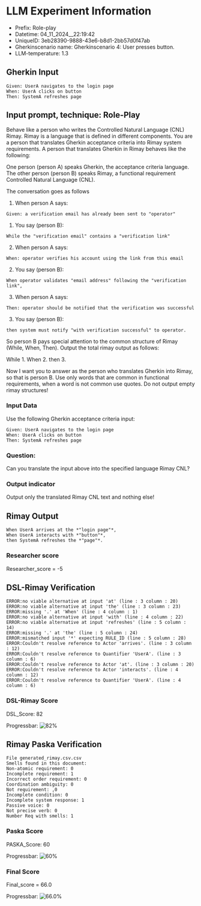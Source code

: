 

# LLM Experiment Information
* Prefix:   Role-play
* Datetime: 04_11_2024__22:19:42
* UniqueID: 3eb28390-9888-43e6-b8d1-2bb57d0f47ab
* Gherkinscenario name: Gherkinscenario 4: User presses button.
* LLM-temperature: 1.3

        

## Gherkin Input
```
Given: UserA navigates to the login page
When: UserA clicks on button
Then: SystemA refreshes page
```
    



## Input prompt, technique: Role-Play


Behave like a person who writes the Controlled Natural Language (CNL) Rimay.
Rimay is a language that is defined in different components. 
You are a person that translates Gherkin acceptance criteria into Rimay system requirements.
A person that translates Gherkin in Rimay behaves like the following:

One person (person A) speaks Gherkin, the acceptance criteria language.
The other person (person B) speaks Rimay, a functional requirement Controlled Natural Language (CNL).

The conversation goes as follows

1. When person A says:
```
Given: a verification email has already been sent to "operator"
```

1. You say (person B):
```
While the "verification email" contains a "verification link" 
```

2. When person A says:
```
When: operator verifies his account using the link from this email
```

2. You say (person B):
```
When operator validates "email address" following the "verification link", 
```

3. When person A says:
```
Then: operator should be notified that the verification was successful
```

3. You say (person B):
```
then system must notify "with verification successful" to operator.  
```


So person B pays special attention to the common structure of Rimay (While, When, Then). 
Output the total rimay output as follows:

While 1.
When 2.
then 3.

Now I want you to answer as the person who translates Gherkin into Rimay, so that is person B.
Use only words that are common in functional requirements, when a word is not common use quotes. 
Do not output empty rimay structures!
        

### Input Data
Use the following Gherkin acceptance criteria input: 
```
Given: UserA navigates to the login page
When: UserA clicks on button
Then: SystemA refreshes page
```

### Question:
Can you translate the input above into the specified language Rimay CNL?

### Output indicator
Output only the translated Rimay CNL text and nothing else!


## Rimay Output
```
When UserA arrives at the *"login page"*,  
When UserA interacts with *"button"*,     
then SystemA refreshes the *"page"*.
``` 
            

### Researcher score
Researcher_score = -5




## DSL-Rimay Verification
```
ERROR:no viable alternative at input 'at' (line : 3 column : 20)
ERROR:no viable alternative at input 'the' (line : 3 column : 23)
ERROR:missing '.' at 'When' (line : 4 column : 1)
ERROR:no viable alternative at input 'with' (line : 4 column : 22)
ERROR:no viable alternative at input 'refreshes' (line : 5 column : 14)
ERROR:missing '.' at 'the' (line : 5 column : 24)
ERROR:mismatched input '*' expecting RULE_ID (line : 5 column : 28)
ERROR:Couldn't resolve reference to Actor 'arrives'. (line : 3 column : 12)
ERROR:Couldn't resolve reference to Quantifier 'UserA'. (line : 3 column : 6)
ERROR:Couldn't resolve reference to Actor 'at'. (line : 3 column : 20)
ERROR:Couldn't resolve reference to Actor 'interacts'. (line : 4 column : 12)
ERROR:Couldn't resolve reference to Quantifier 'UserA'. (line : 4 column : 6)

```
### DSL-Rimay Score
DSL_Score: 82

Progressbar: ![82%](https://progress-bar.dev/82)

            


## Rimay Paska Verification
```
File generated_rimay.csv.csv
Smells found in this document: 
Non-atomic requirement: 0
Incomplete requirement: 1
Incorrect order requirement: 0
Coordination ambiguity: 0
Not requirement: ,0
Incomplete condition: 0
Incomplete system response: 1
Passive voice: 0
Not precise verb: 0
Number Req with smells: 1

```
### Paska Score
PASKA_Score: 60

Progressbar: ![60%](https://progress-bar.dev/60)

            

### Final Score
Final_score = 66.0

Progressbar: ![66.0%](https://progress-bar.dev/66.0)

